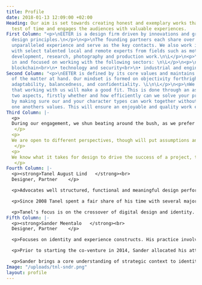 ```yaml
---
title: Profile
date: 2018-01-13 12:09:00 +02:00
Heading: Our aim is set towards creating honest and exemplary works that stands the
  test of time and engages the audiences with valuable experiences.
First Column: "<p>\nEETER is a design firm driven by innovations and grounded by timeless
  design principles.\n</p>\n<p>\nThe founding partners each share over a decade of
  unparalleled experience and serve as the key contacts. We also work in close partnership
  with select talented local and remote experts from fields such as motion design,
  development, research, photography and production work.\n\L</p>\n<p>\nWe are well-versed
  in and focused on working with the following sectors: \n\L</p>\n<p>\n• finance and
  blockchain<br>\n• technology and security<br>\n• industrial and engineering<br>\n\L</p>"
Second Column: "<p>\nEETER is defined by its core values and maintains them regardless
  of the matter at hand. Our mindset is formed on objectivity forthrightness, honesty,
  adaptability, balancedness, and confidentiality. \L\n\L</p>\n<p>\nWe want to ensure
  that working with us will make a good fit. This is done through an assessment of
  two aspects, firstly whether and how efficiently can we solve your problems. Secondly,
  by making sure our and your character types can work together without compromising
  one anothers values. This will ensure an enjoyable and quality work experience.\n</p>"
Third Column: |-
  <p>
  During our engagement, we shun beating around the bush, as we prefer getting straight to the point. We root out heedless subjectivity and grow the practice of reasoned and fact-based decision making on all matters.
   </p>
  <p>
  We are open to different perspectives, though will put assumptions and prescriptive advice through a test of fire rather than accepting it blindly.
   </p>
  <p>
  We know what it takes for design to drive the success of a project, thus we keep our approach to design lean, with a deep focus on research and avoid engaging in inefficient practices or creating excess.
   </p>
Fourth Column: |-
  <p><strong>Tanel August Lind   </strong><br>
  Designer, Partner    </p>

  <p>Advocates well structured, functional and meaningful design performance.    </p>

  <p>Since 2008 Tanel spent a fair share of his time with several major design firms in Estonia, Finland, and Australia. Most of his past work involves around financial, industrial and tech sectors.    </p>

  <p>Tanel's focus is on the crossover of digital design and identity. He provides direction on the operational matters of product development, with an aim to improve design disciplines functions and gap the bridge between development. </p>
Fifth Column: |-
  <p><strong>Sander Meentalo   </strong><br>
  Designer, Partner    </p>

  <p>Focuses on identity and experience constructs. His practice involves trinity of semiology, gestalt psychology and heuristics.    </p>

  <p>Prior to starting the co-venture in 2014, Sander allocated his attention to a leading design agency in Estonia. Aside a succesful freelance career, he has also co-founded and directed a quality music festival in the region.    </p>

  <p>Sander brings a core understanding of strategic context to identity design. He holds an indispensable combination of strong capacity for concepting, design principles and engineering know-how for digital outputs.</p>
Image: "/uploads/tnl-sndr.png"
layout: profile
---
```


